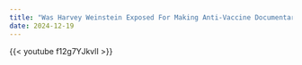 ```yaml
---
title: "Was Harvey Weinstein Exposed For Making Anti-Vaccine Documentary With Robert De Niro?"
date: 2024-12-19
---
```


{{< youtube f12g7YJkvlI >}}
